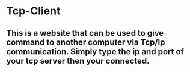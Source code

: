 # Tcp-Client
## This is a website that can be used to give command to another computer via Tcp/Ip communication. Simply type the ip and port of your tcp server then your connected.
